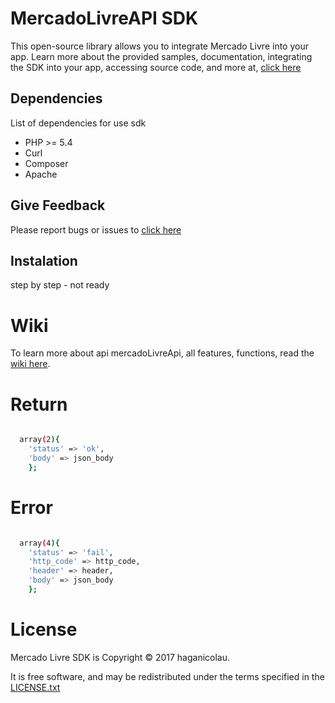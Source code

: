 # MercadoLivreAPI SDK
This open-source library allows you to integrate Mercado Livre into your app. Learn more about the provided samples, documentation, integrating the SDK into your app, accessing source code, and more at, [click here](http://developers.mercadolibre.com/pt-br/guia-para-veiculos/)

## Dependencies
List of dependencies for use sdk

  - PHP >= 5.4
  - Curl
  - Composer 
  - Apache

## Give Feedback
Please report bugs or issues to [click here](https://github.com/Veloccer/mercadolivreAPI/issues)

## Instalation
step by step - not ready

# Wiki
To learn more about api mercadoLivreApi, all features, functions, read the [wiki here](https://github.com/Veloccer/mercadolivreAPI/wiki).

# Return
```sh

  array(2){
    'status' => 'ok',
    'body' => json_body
    };
```

# Error
```sh

  array(4){
    'status' => 'fail',
    'http_code' => http_code,
    'header' => header,
    'body' => json_body
    };
```

# License
Mercado Livre SDK is Copyright © 2017 haganicolau.

It is free software, and may be redistributed under the terms specified in the [LICENSE.txt](https://github.com/Veloccer/olx/blob/master/LICENSE.txt)